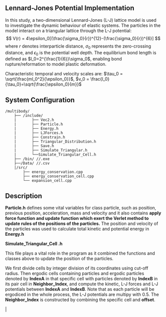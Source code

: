 ## Lennard-Jones Potential Implementation

In this study, a two-dimensional Lennard-Jones (L-J) lattice model is used to investigate the dynamic behaviour of elastic systems. The particles in the model interact on a triangular lattice through the L-J potential:
$$
V(r) = 4\epsilon_0[(\frac{\sigma_0}{r})^{12}-(\frac{\sigma_0}{r})^{6}]
$$
where *r* denotes interparticle distance, $\sigma_0$ represents the zero-crossing distance, and $\epsilon_0$ is the potential well depth. The equilibrium bond length is defined as $l_0=2^{\frac{1}{6}}\sigma_0$, enabling bond rupture/reformation to model plastic deformation.

Characteristic temporal and velocity scales are: $\tau_0 = \sqrt{\frac{ml_0^2}{\epsilon_0}}$, $v_0 = \frac{l_0}{\tau_0}=\sqrt{\frac{\epsilon_0}{m}}$

## System Configuration
```
/multibody/
	├── /include/
	|		├── Vec2.h  
	|		├── Particle.h	
	|		├── Energy.h	
	|		├── LJForces.h	
	|		├── Constrain.h	
	|		├──	Triangular_Distribution.h 
	|		├── Save.h 	
	|		├──	Simulate_Triangular.h	
	|		└──Simulate_Triangular_Cell.h
	├── /bin/ //.exe
	├──/Data/ //.csv
	|/src/
		├── energy_conservation.cpp
		├── energy_conservation_cell.cpp
		└── expansion_cell.cpp
```

## Description
**Particle.h** defines some vital variables for class particle, such as position, previous position, acceleration, mass and velocity and it also contains **apply force function and update function which exert the Verlet method to update rules of the positions  of the particles.** The position and velocity of the particles was used to calculate total kinetic and potential energy in **Energy.h**



**Simulate_Triangular_Cell .h**

This file plays a vital role in the program as it combined the functions and classes above to update the position of the particles.

We first divide cells by integer division of its coordinates using cut-off radius. Then ergodic cells containing particles and ergodic particles denoted by **IndexA**  in that specific cell with particles denoted by **IndexB** in its pair cell in **Neighbor_Index**, and compute the kinetic, L-J forces and L-J potentials between **IndexA** and **IndexB**. Note that as each particle will be ergodiced in the whole process, the L-J potentials are multipy with $0.5$. The **Neighbor_Index** is constructed by combining the specific cell and **offset**.

| 

